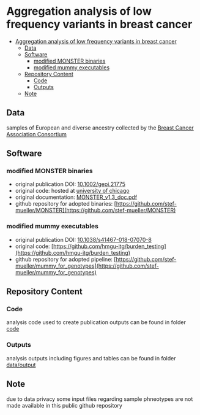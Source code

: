 # Aggregation analysis of low frequency variants in breast cancer

- [Aggregation analysis of low frequency variants in breast cancer](#aggregation-analysis-of-low-frequency-variants-in-breast-cancer)
  - [Data](#data)
  - [Software](#software)
    - [modified MONSTER binaries](#modified-monster-binaries)
    - [modified mummy executables](#modified-mummy-executables)
  - [Repository Content](#repository-content)
    - [Code](#code)
    - [Outputs](#outputs)
  - [Note](#note)


## Data
samples of European and diverse ancestry collected by the [Breast Cancer Association Consortium](http://bcac.ccge.medschl.cam.ac.uk/)

## Software
###  modified MONSTER binaries
- original publication DOI: [10.1002/gepi.21775](https://doi.org/10.1002/gepi.21775)
- original code: hosted at [university of chicago](https://www.stat.uchicago.edu/~mcpeek/software/index.html)       
- original documentation: [MONSTER_v1.3_doc.pdf](https://www.stat.uchicago.edu/~mcpeek/software/MONSTER/MONSTER_v1.3_doc.pdf)   
- github repository for adopted binaries: [https://github.com/stef-mueller/MONSTER](https://github.com/stef-mueller/MONSTER)   

### modified mummy executables
- original publication DOI: [10.1038/s41467-018-07070-8](https://doi.org/10.1038/s41467-018-07070-8)   
- original code: [https://github.com/hmgu-itg/burden_testing](https://github.com/hmgu-itg/burden_testing)   
- github repository for adopted pipeline: [https://github.com/stef-mueller/mummy_for_genotypes](https://github.com/stef-mueller/mummy_for_genotypes)   


## Repository Content
### Code 
analysis code used to create publication outputs can be found in folder [code](code)

### Outputs
analysis outputs including figures and tables can be found in folder [data/output](data/output)

## Note
due to data privacy some input files regarding sample phneotypes are not made available in this public github repository